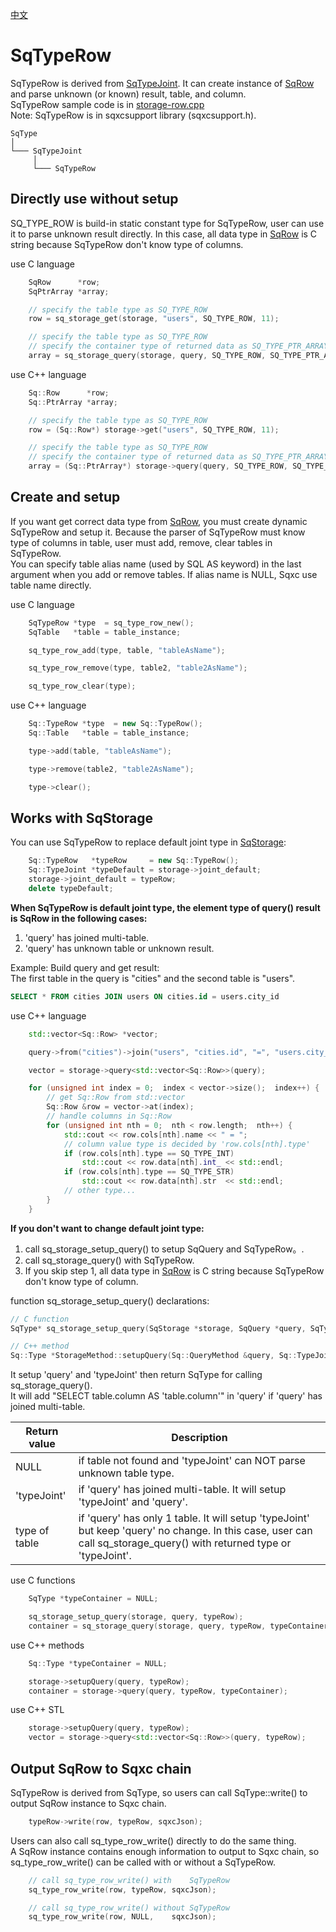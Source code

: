 [中文](SqTypeRow.cn.md)

# SqTypeRow

SqTypeRow is derived from [SqTypeJoint](SqTypeJoint.md). It can create instance of [SqRow](SqRow.md) and parse unknown (or known) result, table, and column.  
SqTypeRow sample code is in [storage-row.cpp](examples/storage-row.cpp)  
Note: SqTypeRow is in sqxcsupport library (sqxcsupport.h).  

	SqType
	│
	└─── SqTypeJoint
	     │
	     └─── SqTypeRow

## Directly use without setup

SQ_TYPE_ROW is build-in static constant type for SqTypeRow, user can use it to parse unknown result directly.
In this case, all data type in [SqRow](SqRow.md) is C string because SqTypeRow don't know type of columns.  
  
use C language

```c
	SqRow      *row;
	SqPtrArray *array;

	// specify the table type as SQ_TYPE_ROW
	row = sq_storage_get(storage, "users", SQ_TYPE_ROW, 11);

	// specify the table type as SQ_TYPE_ROW
	// specify the container type of returned data as SQ_TYPE_PTR_ARRAY
	array = sq_storage_query(storage, query, SQ_TYPE_ROW, SQ_TYPE_PTR_ARRAY);
```

use C++ language

```c++
	Sq::Row      *row;
	Sq::PtrArray *array;

	// specify the table type as SQ_TYPE_ROW
	row = (Sq::Row*) storage->get("users", SQ_TYPE_ROW, 11);

	// specify the table type as SQ_TYPE_ROW
	// specify the container type of returned data as SQ_TYPE_PTR_ARRAY
	array = (Sq::PtrArray*) storage->query(query, SQ_TYPE_ROW, SQ_TYPE_PTR_ARRAY);
```

## Create and setup

If you want get correct data type from [SqRow](SqRow.md), you must create dynamic SqTypeRow and setup it.
Because the parser of SqTypeRow must know type of columns in table, user must add, remove, clear tables in SqTypeRow.  
You can specify table alias name (used by SQL AS keyword) in the last argument when you add or remove tables. If alias name is NULL, Sqxc use table name directly.  
  
use C language

```c
	SqTypeRow *type  = sq_type_row_new();
	SqTable   *table = table_instance;

	sq_type_row_add(type, table, "tableAsName");

	sq_type_row_remove(type, table2, "table2AsName");

	sq_type_row_clear(type);
```

use C++ language

```c++
	Sq::TypeRow *type  = new Sq::TypeRow();
	Sq::Table   *table = table_instance;

	type->add(table, "tableAsName");

	type->remove(table2, "table2AsName");

	type->clear();
```

## Works with SqStorage

You can use SqTypeRow to replace default joint type in [SqStorage](SqStorage.md):

```c++
	Sq::TypeRow   *typeRow     = new Sq::TypeRow();
	Sq::TypeJoint *typeDefault = storage->joint_default;
	storage->joint_default = typeRow;
	delete typeDefault;
```

**When SqTypeRow is default joint type, the element type of query() result is SqRow in the following cases:**
1. 'query' has joined multi-table.
2. 'query' has unknown table or unknown result.

Example: Build query and get result:  
The first table in the query is "cities" and the second table is "users".

```sql
SELECT * FROM cities JOIN users ON cities.id = users.city_id
```

use C++ language

```c++
	std::vector<Sq::Row> *vector;

	query->from("cities")->join("users", "cities.id", "=", "users.city_id");

	vector = storage->query<std::vector<Sq::Row>>(query);

	for (unsigned int index = 0;  index < vector->size();  index++) {
		// get Sq::Row from std::vector
		Sq::Row &row = vector->at(index);
		// handle columns in Sq::Row
		for (unsigned int nth = 0;  nth < row.length;  nth++) {
			std::cout << row.cols[nth].name << " = ";
			// column value type is decided by 'row.cols[nth].type'
			if (row.cols[nth].type == SQ_TYPE_INT)
				std::cout << row.data[nth].int_ << std::endl;
			if (row.cols[nth].type == SQ_TYPE_STR)
				std::cout << row.data[nth].str  << std::endl;
			// other type...
		}
	}
```

**If you don't want to change default joint type:**
1. call sq_storage_setup_query() to setup SqQuery and SqTypeRow。.
2. call sq_storage_query() with SqTypeRow.
3. If you skip step 1, all data type in [SqRow](SqRow.md) is C string because SqTypeRow don't know type of column.

function sq_storage_setup_query() declarations:

```c
// C function
SqType* sq_storage_setup_query(SqStorage *storage, SqQuery *query, SqTypeJoint *typeJoint);

// C++ method
Sq::Type *StorageMethod::setupQuery(Sq::QueryMethod &query, Sq::TypeJointMethod *typeJoint);
```

It setup 'query' and 'typeJoint' then return SqType for calling sq_storage_query().  
It will add "SELECT table.column AS 'table.column'" in 'query' if 'query' has joined multi-table.  

| Return value  | Description                                                                |
| ------------- | ---------------------------------------------------------------------------|
| NULL          | if table not found and 'typeJoint' can NOT parse unknown table type.       |
| 'typeJoint'   | if 'query' has joined multi-table. It will setup 'typeJoint' and 'query'.  |
| type of table | if 'query' has only 1 table. It will setup 'typeJoint' but keep 'query' no change. In this case, user can call sq_storage_query() with returned type or 'typeJoint'. |

use C functions

```c
	SqType *typeContainer = NULL;

	sq_storage_setup_query(storage, query, typeRow);
	container = sq_storage_query(storage, query, typeRow, typeContainer);
```

use C++ methods

```c++
	Sq::Type *typeContainer = NULL;

	storage->setupQuery(query, typeRow);
	container = storage->query(query, typeRow, typeContainer);
```

use C++ STL

```c++
	storage->setupQuery(query, typeRow);
	vector = storage->query<std::vector<Sq::Row>>(query, typeRow);
```

## Output SqRow to Sqxc chain

SqTypeRow is derived from SqType, so users can call SqType::write() to output SqRow instance to Sqxc chain.

```c
	typeRow->write(row, typeRow, sqxcJson);
```

Users can also call sq_type_row_write() directly to do the same thing.  
A SqRow instance contains enough information to output to Sqxc chain, so sq_type_row_write() can be called with or without a SqTypeRow.

```c
	// call sq_type_row_write() with    SqTypeRow
	sq_type_row_write(row, typeRow, sqxcJson);

	// call sq_type_row_write() without SqTypeRow
	sq_type_row_write(row, NULL,    sqxcJson);
```
